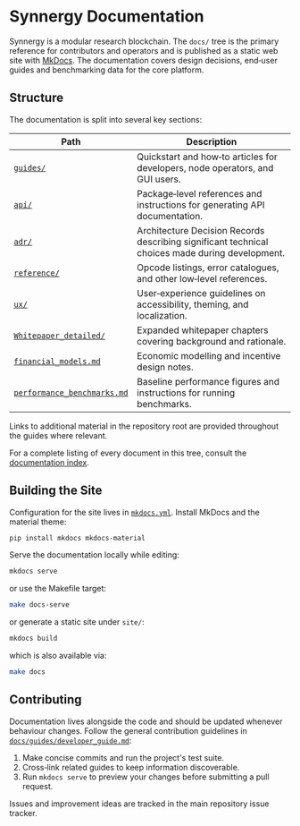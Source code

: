 # Synnergy Documentation

Synnergy is a modular research blockchain. The `docs/` tree is the primary
reference for contributors and operators and is published as a static web site
with [MkDocs](https://www.mkdocs.org/). The documentation covers design
decisions, end‑user guides and benchmarking data for the core platform.

## Structure

The documentation is split into several key sections:

| Path | Description |
|------|-------------|
| [`guides/`](guides/) | Quickstart and how‑to articles for developers, node operators, and GUI users. |
| [`api/`](api/) | Package‑level references and instructions for generating API documentation. |
| [`adr/`](adr/) | Architecture Decision Records describing significant technical choices made during development. |
| [`reference/`](reference/) | Opcode listings, error catalogues, and other low‑level references. |
| [`ux/`](ux/) | User‑experience guidelines on accessibility, theming, and localization. |
| [`Whitepaper_detailed/`](Whitepaper_detailed/) | Expanded whitepaper chapters covering background and rationale. |
| [`financial_models.md`](financial_models.md) | Economic modelling and incentive design notes. |
| [`performance_benchmarks.md`](performance_benchmarks.md) | Baseline performance figures and instructions for running benchmarks. |

Links to additional material in the repository root are provided throughout the
guides where relevant.

For a complete listing of every document in this tree, consult the
[documentation index](contents/README.md).

## Building the Site

Configuration for the site lives in [`mkdocs.yml`](../mkdocs.yml). Install
MkDocs and the material theme:

```bash
pip install mkdocs mkdocs-material
```

Serve the documentation locally while editing:

```bash
mkdocs serve
```

or use the Makefile target:

```bash
make docs-serve
```

or generate a static site under `site/`:

```bash
mkdocs build
```

which is also available via:

```bash
make docs
```

## Contributing

Documentation lives alongside the code and should be updated whenever behaviour
changes. Follow the general contribution guidelines in
[`docs/guides/developer_guide.md`](guides/developer_guide.md):

1. Make concise commits and run the project's test suite.
2. Cross‑link related guides to keep information discoverable.
3. Run `mkdocs serve` to preview your changes before submitting a pull request.

Issues and improvement ideas are tracked in the main repository issue tracker.
